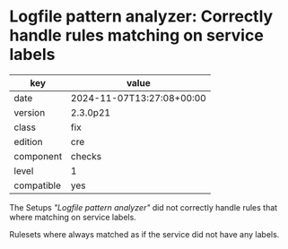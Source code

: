 [//]: # (werk v2)
# Logfile pattern analyzer: Correctly handle rules matching on service labels

key        | value
---------- | ---
date       | 2024-11-07T13:27:08+00:00
version    | 2.3.0p21
class      | fix
edition    | cre
component  | checks
level      | 1
compatible | yes

The Setups _"Logfile pattern analyzer"_ did not correctly handle rules that where matching on service labels.

Rulesets where always matched as if the service did not have any labels.
